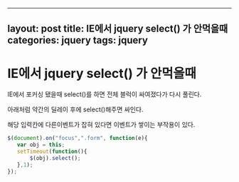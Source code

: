 ---
layout: post
title: IE에서 jquery select() 가 안먹을때
categories: jquery
tags: jquery
--

# IE에서 jquery select() 가 안먹을때



IE에서 포커싱 됐을때 select()를 하면 전체 블럭이 싸여졌다가 다시 풀린다.

아래처럼 약간의 딜레이 후에 select()해주면 싸인다.

해당 입력칸에 다른이벤트가 잡혀 있다면 이벤트가 쌓이는 부작용이 있다.

 ```javascript
$(document).on("focus",".form", function(e){
    var obj = this;
    setTimeout(function(){
        $(obj).select();
    },1);
}); 
 ```